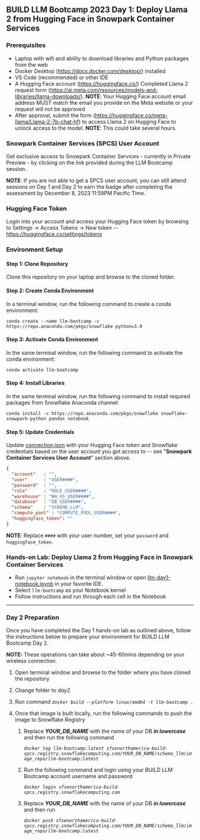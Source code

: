 ## BUILD LLM Bootcamp 2023 Day 1: Deploy Llama 2 from Hugging Face in Snowpark Container Services

### Prerequisites

* Laptop with wifi and ability to download libraries and Python packages from the web
* Docker Desktop (https://docs.docker.com/desktop/) installed
* VS Code (recommended) or other IDE
* A Hugging Face account (https://huggingface.co/)
Completed Llama 2 request form (https://ai.meta.com/resources/models-and-libraries/llama-downloads/). **NOTE**: Your Hugging Face account email address MUST match the email you provide on the Meta website or your request will not be approved
* After approval, submit the form (https://huggingface.co/meta-llama/Llama-2-7b-chat-hf) to access Llama 2 on Hugging Face to unlock access to the model. **NOTE**: This could take several hours.

### Snowpark Container Services (SPCS) User Account

Get exclusive access to Snowpark Container Services - currently in Private Preview - by clicking on the link provided during the LLM Bootcamp session. 

**NOTE**: If you are not able to get a SPCS user account, you can still attend sessions on Day 1 and Day 2 to earn the badge after completing the assessment by December 8, 2023 11:59PM Pacific Time.

### Hugging Face Token

Login into your account and access your Hugging Face token by browsing to Settings -> Access Tokens -> New token -- https://huggingface.co/settings/tokens

### Environment Setup

#### Step 1: Clone Repository

Clone this repository on your laptop and browse to the cloned folder.

#### Step 2: Create Conda Environment

In a terminal window, run the following command to create a conda environment:

`conda create --name llm-bootcamp -c https://repo.anaconda.com/pkgs/snowflake python=3.9`

#### Step 3: Activate Conda Environment

In the same terminal window, run the following command to activate the conda environment:

`conda activate llm-bootcamp`

#### Step 4: Install Libraries

In the same terminal window, run the following command to install required packages from Snowflake Anaconda channel:

`conda install -c https://repo.anaconda.com/pkgs/snowflake snowflake-snowpark-python pandas notebook`

#### Step 5: Update Credentials

Update [connection.json](connection.json) with your Hugging Face token and Snowflake credentials based on the user account you got access to -- see "**Snowpark Container Services User Account**" section above.

```json
{
  "account"   : "",
  "user"      : "USER####",
  "password"  : "",
  "role"      : "ROLE_USER####",
  "warehouse" : "WH_XS_USER####",
  "database"  : "DB_USER####",
  "schema"    : "SCHEMA_LLM",
  "compute_pool" : "COMPUTE_POOL_USER####",
  "huggingface_token": ""
}
```

**NOTE**: Replace `####` with your user number, set your `password` and `huggingface_token`.

### Hands-on Lab: Deploy Llama 2 from Hugging Face in Snowpark Container Services

* Run `jupyter notebook` in the terminal window or open [llm-day1-notebook.ipynb](llm-day1-notebook.ipynb) in your favorite IDE.
* Select `llm-bootcamp` as your Notebook kernel
* Follow instructions and run through each cell in the Notebook

---

### Day 2 Preparation

Once you have completed the Day 1 hands-on lab as outlined above, follow the instructions below to prepare your environment for BUILD LLM Bootcamp Day 2. 

**NOTE:** These operations can take about ~45-60mins depending on your wireless connection.

1) Open terminal window and browse to the folder where you have cloned the repository

2) Change folder to *day2*

3) Run command *`docker build --platform linux/amd64 -t llm-bootcamp .`*

4) Once that image is built locally, run the following commands to push the image to Snowflake Registry

    1) Replace ***YOUR_DB_NAME*** with the name of your DB ***in lowercase*** and then run the following command

        *`docker tag llm-bootcamp:latest sfsenorthamerica-build-spcs.registry.snowflakecomputing.com/YOUR_DB_NAME/schema_llm/image_repo/llm-bootcamp:latest`*

    2) Run the following command and login using your BUILD LLM Bootcamp account username and password

        *`docker login sfsenorthamerica-build-spcs.registry.snowflakecomputing.com`* 
        
    3) Replace ***YOUR_DB_NAME*** with the name of your DB ***in lowercase*** and then run 
    
        *`docker push sfsenorthamerica-build-spcs.registry.snowflakecomputing.com/YOUR_DB_NAME/schema_llm/image_repo/llm-bootcamp:latest`*
